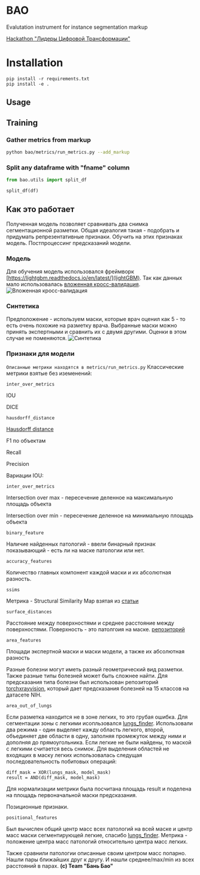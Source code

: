 # BAO

Evalutation instrument for instance segmentation markup

[Hackathon "Лидеры Цифровой Трансформации"](https://lk.hack2020.innoagency.ru/)

# Installation

```
pip install -r requirements.txt
pip install -e .
```

## Usage

## Training

### Gather metrics from markup

```bash
python bao/metrics/run_metrics.py --add_markup
```

### Split any dataframe with "fname" column

```python
from bao.utils import split_df

split_df(df)
```

## Как это работает
Полученная модель позволяет сравнивать два снимка сегментационной разметки. 
Общая идеалогия такая - подобрать и придумать репрезентативные признаки.
Обучить на этих признаках модель. Постпроцессинг предсказаний модели.

### Модель
Для обучения модель использовался фреймворк [https://lightgbm.readthedocs.io/en/latest/](lightGBM).
Так как данных мало использовалась [вложенная кросс-валидация](https://scikit-learn.org/stable/auto_examples/model_selection/plot_nested_cross_validation_iris.html).
![Вложенная кросс-валидация](https://c.mql5.com/3/103/nested-k-fold.png)

### Синтетика
Предположение - используем маски, которые врач оценил как 5 - то есть очень похожие на разметку врача. Выбранные маски можно принять экспертными и сравнить их с двумя другими. Оценки в этом случае не поменяются.
![Синтетика](https://i.ibb.co/jDHnVsD/Untitled-Diagram.png)

### Признаки для модели
`Описанные метрики находятся в metrics/run_metrics.py`
Классические метрики взятые без иземенений:

`inter_over_metrics`

IOU 

DICE

`hausdorff_distance`

[Hausdorff distance](https://scikit-image.org/docs/dev/auto_examples/segmentation/plot_hausdorff_distance.html)

F1 по объектам

Recall

Precision

Вариации IOU:

`inter_over_metrics`

Intersection over max - пересечение деленное на максимальную площадь объекта

Intersection over min - пересечение деленное на минимальную площадь объекта

`binary_feature`

Наличие найденных патологий - ввели бинарный признак показывающий - есть ли на маске патологии или нет. 

`accuracy_features`

Количество главных компонент каждой маски и их абсолютная разность.

`ssims`

Метрика - Structural Similarity Map взятая из [статьи](https://ieeexplore.ieee.org/document/1284395)

`surface_distances`

Расстояние между поверхностями и среднее расстояние между поверхностями. Поверхность - это патолгоия на маске.
[репозиторий](https://github.com/deepmind/surface-distance)

`area_features`

Площади экспертной маски и маски модели, а также их абсолютная разность

Разные болезни могут иметь разный геометрический вид разметки. Также разные типы болезней может быть сложнее найти. Для предсказания типа болезни был использован репозиторий [torchxrayvision](https://github.com/mlmed/torchxrayvision), который дает предсказания болезней на 15 классов на датасете NIH.

`area_out_of_lungs`

Если разметка находится не в зоне легких, то это грубая ошибка. Для сегментации зоны с легкими исопльзовался [lungs_finder](https://github.com/dirtmaxim/lungs-finder/tree/master/lungs_finder). Использовали два режима - один выделяет кажду область легкого, второй, объединяет две области в одну, заполняя промежуток между ними и дополняя до прямоугольника. 
Если легкие не были найдены, то маской с легкими считается весь снимок.
Для выделения областей не входящих в маску легких использовалась следущая последовательность побитовых операций:
```
diff_mask = XOR(lungs_mask, model_mask)
result = AND(diff_mask, model_mask)
```
Для нормализации метрики была посчитана площадь result и поделена на площадь первоначальной маски предсказания.

Позиционные признаки. 

`positional_features`

Был вычислен общий центр масс всех патологий на всей маске и центр масс маски сегментирующей легкие, спасибо [lungs_finder](https://github.com/dirtmaxim/lungs-finder/tree/master/lungs_finder).
Метрика - положение центра масс патологий относительно центра масс легких.

Также сравнили патологии описанные своим центром масс попарно. Нашли пары ближайших друг к другу. И нашли среднее/max/min из всех расстояний в парах.
**(c) Team "Бань Бао"**
